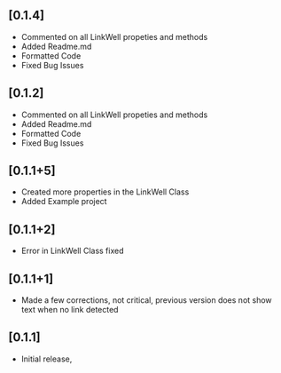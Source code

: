 ## [0.1.4]

* Commented on all LinkWell propeties and methods
* Added Readme.md
* Formatted Code
* Fixed Bug Issues


## [0.1.2]

* Commented on all LinkWell propeties and methods
* Added Readme.md
* Formatted Code
* Fixed Bug Issues


## [0.1.1+5]

* Created more properties in the LinkWell Class
* Added Example project

## [0.1.1+2]

* Error in LinkWell Class fixed

## [0.1.1+1]

* Made a few corrections, not critical, previous version does not show text when no link detected

## [0.1.1]

* Initial release,
